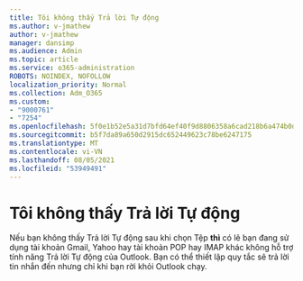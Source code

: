 ```yaml
---
title: Tôi không thấy Trả lời Tự động
ms.author: v-jmathew
author: v-jmathew
manager: dansimp
ms.audience: Admin
ms.topic: article
ms.service: o365-administration
ROBOTS: NOINDEX, NOFOLLOW
localization_priority: Normal
ms.collection: Adm_O365
ms.custom:
- "9000761"
- "7254"
ms.openlocfilehash: 5f0e1b52e5a31d7bfd64ef40f9d8806358a6cad218b6a474b0d0e38aa051ac72
ms.sourcegitcommit: b5f7da89a650d2915dc652449623c78be6247175
ms.translationtype: MT
ms.contentlocale: vi-VN
ms.lasthandoff: 08/05/2021
ms.locfileid: "53949491"
---
```

# <a name="i-dont-see-automatic-replies"></a>Tôi không thấy Trả lời Tự động

Nếu bạn không thấy Trả lời Tự động sau khi chọn Tệp **thì** có lẽ bạn đang sử dụng tài khoản Gmail, Yahoo hay tài khoản POP hay IMAP khác không hỗ trợ tính năng Trả lời Tự động của Outlook. Bạn có thể thiết lập quy tắc sẽ trả lời tin nhắn đến nhưng chỉ khi bạn rời khỏi Outlook chạy.
